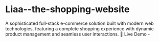 # Liaa--the-shopping-website
A sophisticated full-stack e-commerce solution built with modern web technologies, featuring a complete shopping experience with dynamic product management and seamless user interactions.
🚀 Live Demo - 
